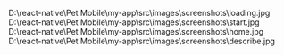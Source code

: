 D:\react-native\Pet Mobile\my-app\src\images\screenshots\loading.jpg
D:\react-native\Pet Mobile\my-app\src\images\screenshots\start.jpg
D:\react-native\Pet Mobile\my-app\src\images\screenshots\home.jpg
D:\react-native\Pet Mobile\my-app\src\images\screenshots\describe.jpg